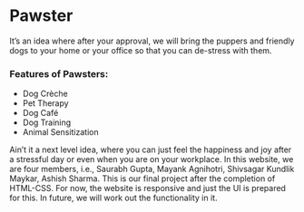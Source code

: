 # Pawster
It’s an idea where after your approval, we will bring the puppers and friendly dogs to your home or your office so that you can de-stress with them.
### Features of Pawsters:
 * Dog Crèche
 * Pet Therapy
 * Dog Café
 * Dog Training
 * Animal Sensitization

Ain’t it a next level idea, where you can just feel the happiness and joy after a stressful day or even when you are on your workplace.
In this website, we are four members, i.e., Saurabh Gupta, Mayank Agnihotri, Shivsagar Kundlik  Maykar, Ashish Sharma. This is our final project after the completion of HTML-CSS.
For now, the website is responsive and just the UI is prepared for this. In future, we will work out the functionality in it.